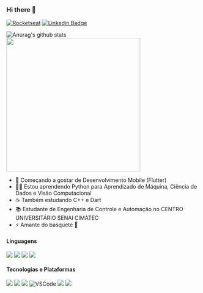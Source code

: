 ### Hi there 👋

[![Rocketseat](https://img.shields.io/badge/🚀-Rocketseat-662D91)](https://app.rocketseat.com.br/me/felipe-azevedo-ribeiro)
[![Linkedin Badge](https://img.shields.io/badge/-LinkedIn-blue?logo=Linkedin&logoColor=white&link=https://www.linkedin.com/in/felipe-azevedo-ribeiro/)](https://www.linkedin.com/in/felipe-azevedo-ribeiro/)

![Anurag's github stats](https://github-readme-stats.vercel.app/api?username=feliper2002&hide=issues&count_private=true&show_icons=true&theme=algolia&line) &nbsp; <img width="350px" src="https://github-readme-stats.vercel.app/api/top-langs/?username=feliper2002&count_private=true&layout=compact" /> 

- 📱 Começando a gostar de Desenvolvimento Mobile (Flutter)
- 👨‍💻 Estou aprendendo Python para Aprendizado de Máquina, Ciência de Dados e Visão Computacional
- ☕ Também estudando C++ e Dart
- 📚 Estudante de Engenharia de Controle e Automação no CENTRO UNIVERSITÁRIO SENAI CIMATEC
- ⚡ Amante do basquete 🏀

#### Línguagens
<img src="https://img.shields.io/badge/c++%20-%2300599C.svg?&style=for-the-badge&logo=c%2B%2B&ogoColor=white"/> <img src="https://img.shields.io/badge/c%20-%2300599C.svg?&style=for-the-badge&logo=c&logoColor=white"/> <img src="https://img.shields.io/badge/python%20-%2314354C.svg?&style=for-the-badge&logo=python&logoColor=white"/> 	<img src="https://img.shields.io/badge/dart-%230175C2.svg?&style=for-the-badge&logo=dart&logoColor=white"/>

#### Tecnologias e Plataformas
<img src="https://img.shields.io/badge/azure%20-%230072C6.svg?&style=for-the-badge&logo=azure-devops&logoColor=white"/> <img src="https://img.shields.io/badge/git%20-%23F05033.svg?&style=for-the-badge&logo=git&logoColor=white"/> <img src="https://img.shields.io/badge/github%20-%23121011.svg?&style=for-the-badge&logo=github&logoColor=white"/> ![VSCode](https://img.shields.io/badge/-VSCode-007ACC?style=flat-square&logo=visual-studio-code&logoColor=white) <img src="https://img.shields.io/badge/Jupyter%20-%23F37626.svg?&style=for-the-badge&logo=Jupyter&logoColor=white" /> <img src="https://img.shields.io/badge/Flutter%20-%2302569B.svg?&style=for-the-badge&logo=Flutter&logoColor=white" />
